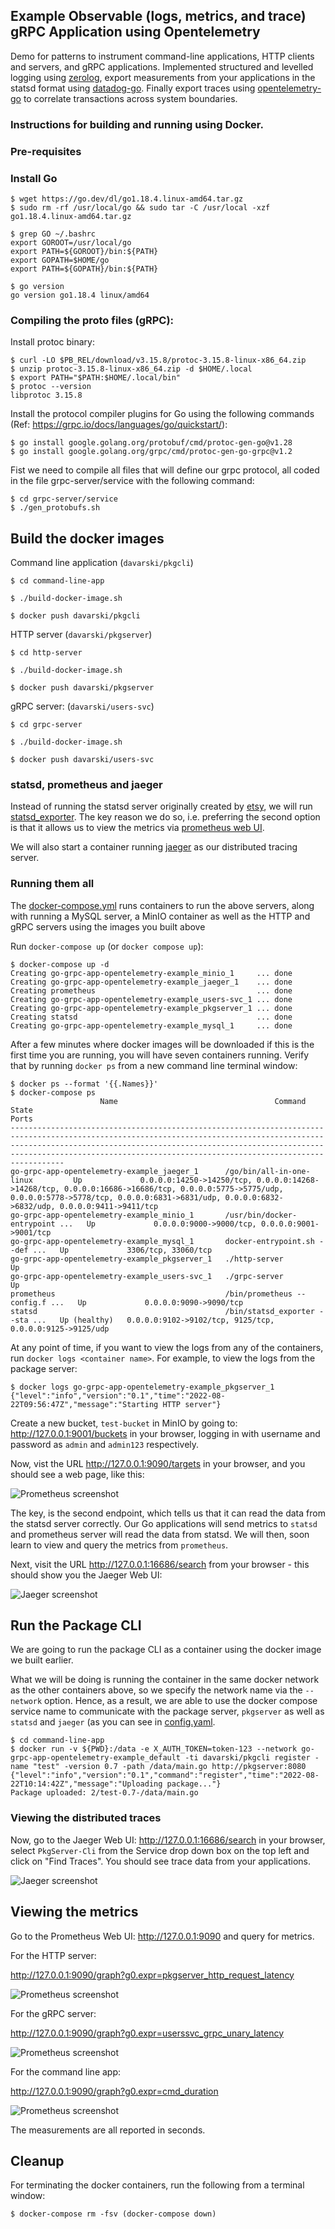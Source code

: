 ## Example Observable (logs, metrics, and trace) gRPC Application using Opentelemetry 

Demo for patterns to instrument command-line applications, HTTP clients and servers, and gRPC applications. Implemented
structured and levelled logging using [zerolog](github.com/rs/zerolog), export measurements from your applications in the statsd format using [datadog-go](github.com/DataDog/datadog-go). 
Finally export traces using [opentelemetry-go](github.com/open-telemetry/opentelemetry-go) to correlate transactions across system boundaries.

### Instructions for building and running using Docker.

### Pre-requisites

### Install Go 
```
$ wget https://go.dev/dl/go1.18.4.linux-amd64.tar.gz
$ sudo rm -rf /usr/local/go && sudo tar -C /usr/local -xzf go1.18.4.linux-amd64.tar.gz

$ grep GO ~/.bashrc 
export GOROOT=/usr/local/go
export PATH=${GOROOT}/bin:${PATH}
export GOPATH=$HOME/go
export PATH=${GOPATH}/bin:${PATH}

$ go version
go version go1.18.4 linux/amd64
```

### Compiling the proto files (gRPC):

Install protoc binary:
```
$ curl -LO $PB_REL/download/v3.15.8/protoc-3.15.8-linux-x86_64.zip
$ unzip protoc-3.15.8-linux-x86_64.zip -d $HOME/.local
$ export PATH="$PATH:$HOME/.local/bin"
$ protoc --version
libprotoc 3.15.8
```
Install the protocol compiler plugins for Go using the following commands (Ref: https://grpc.io/docs/languages/go/quickstart/):

```
$ go install google.golang.org/protobuf/cmd/protoc-gen-go@v1.28
$ go install google.golang.org/grpc/cmd/protoc-gen-go-grpc@v1.2
```
Fist we need to compile all files that will define our grpc protocol, all coded in the file  grpc-server/service with the following command:

```
$ cd grpc-server/service
$ ./gen_protobufs.sh
```

## Build the docker images

Command line application (`davarski/pkgcli`)

```
$ cd command-line-app

$ ./build-docker-image.sh

$ docker push davarski/pkgcli

```

HTTP server (`davarski/pkgserver`)

```
$ cd http-server

$ ./build-docker-image.sh

$ docker push davarski/pkgserver
```

gRPC server: (`davarski/users-svc`)

```
$ cd grpc-server

$ ./build-docker-image.sh

$ docker push davarski/users-svc
```


### statsd, prometheus and jaeger

Instead of running the statsd server originally created by [etsy](https://github.com/statsd/statsd), we will run [statsd_exporter](https://github.com/prometheus/statsd_exporter). The key reason we do so, i.e. preferring the second option is that 
it allows us to view the metrics via [prometheus web UI](https://prometheus.io). 

We will also start a container running [jaeger](https://www.jaegertracing.io/) as our
distributed tracing server.

### Running them all

The [docker-compose.yml](./docker-compose.yml) runs containers to run the above servers, along with running a MySQL
server, a MinIO container as well as the HTTP and gRPC servers using the images you built above

Run `docker-compose up` (or `docker compose up`):

```
$ docker-compose up -d
Creating go-grpc-app-opentelemetry-example_minio_1     ... done
Creating go-grpc-app-opentelemetry-example_jaeger_1    ... done
Creating prometheus                                    ... done
Creating go-grpc-app-opentelemetry-example_users-svc_1 ... done
Creating go-grpc-app-opentelemetry-example_pkgserver_1 ... done
Creating statsd                                        ... done
Creating go-grpc-app-opentelemetry-example_mysql_1     ... done
```

After a few minutes where docker images will be downloaded if this is the first time you are running, you will have 
seven containers running. Verify that by running `docker ps` from a new command line terminal window:

```
$ docker ps --format '{{.Names}}'
$ docker-compose ps
                    Name                                   Command                  State                                                                                                      Ports                                                                                                
----------------------------------------------------------------------------------------------------------------------------------------------------------------------------------------------------------------------------------------------------------------------------------------------------
go-grpc-app-opentelemetry-example_jaeger_1      /go/bin/all-in-one-linux         Up             0.0.0.0:14250->14250/tcp, 0.0.0.0:14268->14268/tcp, 0.0.0.0:16686->16686/tcp, 0.0.0.0:5775->5775/udp, 0.0.0.0:5778->5778/tcp, 0.0.0.0:6831->6831/udp, 0.0.0.0:6832->6832/udp, 0.0.0.0:9411->9411/tcp
go-grpc-app-opentelemetry-example_minio_1       /usr/bin/docker-entrypoint ...   Up             0.0.0.0:9000->9000/tcp, 0.0.0.0:9001->9001/tcp                                                                                                                                                      
go-grpc-app-opentelemetry-example_mysql_1       docker-entrypoint.sh --def ...   Up             3306/tcp, 33060/tcp                                                                                                                                                                                 
go-grpc-app-opentelemetry-example_pkgserver_1   ./http-server                    Up                                                                                                                                                                                                                 
go-grpc-app-opentelemetry-example_users-svc_1   ./grpc-server                    Up                                                                                                                                                                                                                 
prometheus                                      /bin/prometheus --config.f ...   Up             0.0.0.0:9090->9090/tcp                                                                                                                                                                              
statsd                                          /bin/statsd_exporter --sta ...   Up (healthy)   0.0.0.0:9102->9102/tcp, 9125/tcp, 0.0.0.0:9125->9125/udp         
```

At any point of time, if you want to view the logs from any of the containers, run `docker logs <container name>`.
For example, to view the logs from the package server:

```
$ docker logs go-grpc-app-opentelemetry-example_pkgserver_1
{"level":"info","version":"0.1","time":"2022-08-22T09:56:47Z","message":"Starting HTTP server"}
```

Create a new bucket, `test-bucket` in MinIO by going to: http://127.0.0.1:9001/buckets
in your browser, logging in with username and password as `admin` and `admin123`
respectively.


Now, vist the URL http://127.0.0.1:9090/targets in your browser, and you should see 
a web page, like this:

![Prometheus screenshot](./pictures/Prometheus-UI.png "Prometheus screenshot")

The key, is the second endpoint, which tells us that it can read the data from the statsd server correctly. Our Go applications will send metrics to `statsd` and prometheus server will read the data from statsd. We will then, soon learn to view and query the metrics from `prometheus`.

Next, visit the URL http://127.0.0.1:16686/search from your browser - this should show you the Jaeger Web UI:

![Jaeger screenshot](./pictures/Jaeger-UI.png "Jaeger Web UI")

## Run the Package CLI

We are going to run the package CLI as a container using the docker image we built earlier.

What we will be doing is running the container in the same docker network as the other
containers above, so we specify the network name via the `--network` option.
Hence, as a result, we are able to use the docker compose service name
to communicate with the package server, `pkgserver` as well as
`statsd` and `jaeger` (as you can see in [config.yaml](./command-line-app/config.yml).


```
$ cd command-line-app
$ docker run -v ${PWD}:/data -e X_AUTH_TOKEN=token-123 --network go-grpc-app-opentelemetry-example_default -ti davarski/pkgcli register -name "test" -version 0.7 -path /data/main.go http://pkgserver:8080
{"level":"info","version":"0.1","command":"register","time":"2022-08-22T10:14:42Z","message":"Uploading package..."}
Package uploaded: 2/test-0.7-/data/main.go

```


### Viewing the distributed traces

Now, go to the Jaeger Web UI: http://127.0.0.1:16686/search in your browser, select `PkgServer-Cli` from the Service drop down box
on the top left and click on "Find Traces". You should see trace data from your applications.

![Jaeger screenshot](./pictures/Jaeger-UI-PkgServer-Cli-trace.png "Jaeger Web UI with traces")

## Viewing the metrics

Go to the Prometheus Web UI: http://127.0.0.1:9090 and query for metrics.

For the HTTP server:

http://127.0.0.1:9090/graph?g0.expr=pkgserver_http_request_latency

![Prometheus screenshot](./pictures/Prometheus-UI-HTTP-Server.png "Prometheus Web UI HTTP server")

For the gRPC server:

http://127.0.0.1:9090/graph?g0.expr=userssvc_grpc_unary_latency

![Prometheus screenshot](./pictures/Prometheus-UI-gRPC-Server.png "Prometheus Web UI gRPC server")

For the command line app:

http://127.0.0.1:9090/graph?g0.expr=cmd_duration

![Prometheus screenshot](./pictures/Prometheus-UI-CLI-app.png "Prometheus Web UI gRPC server")

The measurements are all reported in seconds.

## Cleanup

For terminating the docker containers, run the following from a terminal window:

```
$ docker-compose rm -fsv (docker-compose down)
```
